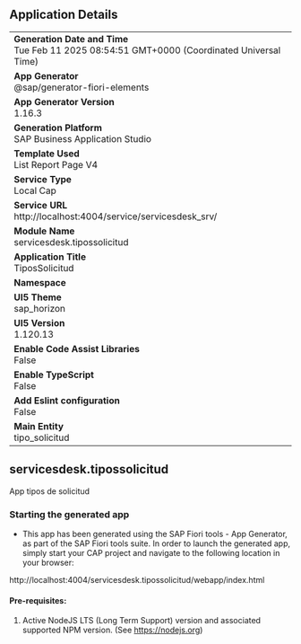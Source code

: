 ## Application Details
|               |
| ------------- |
|**Generation Date and Time**<br>Tue Feb 11 2025 08:54:51 GMT+0000 (Coordinated Universal Time)|
|**App Generator**<br>@sap/generator-fiori-elements|
|**App Generator Version**<br>1.16.3|
|**Generation Platform**<br>SAP Business Application Studio|
|**Template Used**<br>List Report Page V4|
|**Service Type**<br>Local Cap|
|**Service URL**<br>http://localhost:4004/service/servicesdesk_srv/|
|**Module Name**<br>servicesdesk.tipossolicitud|
|**Application Title**<br>TiposSolicitud|
|**Namespace**<br>|
|**UI5 Theme**<br>sap_horizon|
|**UI5 Version**<br>1.120.13|
|**Enable Code Assist Libraries**<br>False|
|**Enable TypeScript**<br>False|
|**Add Eslint configuration**<br>False|
|**Main Entity**<br>tipo_solicitud|

## servicesdesk.tipossolicitud

App tipos de solicitud

### Starting the generated app

-   This app has been generated using the SAP Fiori tools - App Generator, as part of the SAP Fiori tools suite.  In order to launch the generated app, simply start your CAP project and navigate to the following location in your browser:

http://localhost:4004/servicesdesk.tipossolicitud/webapp/index.html

#### Pre-requisites:

1. Active NodeJS LTS (Long Term Support) version and associated supported NPM version.  (See https://nodejs.org)


